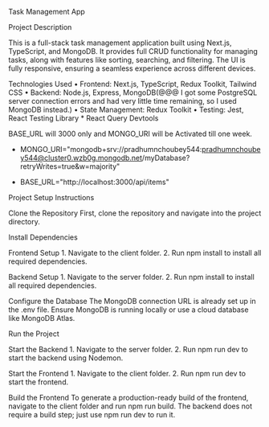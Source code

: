 Task Management App

Project Description

This is a full-stack task management application built using Next.js, TypeScript, and MongoDB. It provides full CRUD functionality for managing tasks, along with features like sorting, searching, and filtering. The UI is fully responsive, ensuring a seamless experience across different devices.

Technologies Used
	•	Frontend: Next.js, TypeScript, Redux Toolkit, Tailwind CSS
	•	Backend: Node.js, Express, MongoDB(@@@ I got some PostgreSQL server connection errors and had very little time remaining, so I used MongoDB instead.)
	•	State Management: Redux Toolkit
	•	Testing: Jest, React Testing Library
	*   React Query Devtools


BASE_URL will 3000 only and MONGO_URI will be Activated till one week.

  * MONGO_URI="mongodb+srv://pradhumnchoubey544:pradhumnchoubey544@cluster0.wzb0g.mongodb.net/myDatabase?retryWrites=true&w=majority"

  * BASE_URL="http://localhost:3000/api/items"	

Project Setup Instructions

Clone the Repository
First, clone the repository and navigate into the project directory.

Install Dependencies

Frontend Setup
	1.	Navigate to the client folder.
	2.	Run npm install to install all required dependencies.

Backend Setup
	1.	Navigate to the server folder.
	2.	Run npm install to install all required dependencies.

Configure the Database
The MongoDB connection URL is already set up in the .env file. Ensure MongoDB is running locally or use a cloud database like MongoDB Atlas.

Run the Project

Start the Backend
	1.	Navigate to the server folder.
	2.	Run npm run dev to start the backend using Nodemon.

Start the Frontend
	1.	Navigate to the client folder.
	2.	Run npm run dev to start the frontend.

Build the Frontend
To generate a production-ready build of the frontend, 
navigate to the client folder and run npm run build.
The backend does not require a build step; just use npm run dev to run it.